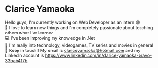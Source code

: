 # Clarice Yamaoka 

Hello guys,
I'm currently working on Web Developer as an intern :smile:
 <br/> :sparkling_heart: I love to learn new things and I'm completely passionate about teaching others what I've learned
 <br/> :computer: I've been improving my knowledge in .Net 
 <br/> :raising_hand: I'm really into technology, videogames, TV series and movies in general
 <br/> :postbox: Keep in touch!! My email is clariceyamaoka@hotmail.com and my LinkedIn account is https://www.linkedin.com/in/clarice-yamaoka-bravo-33bab417b

